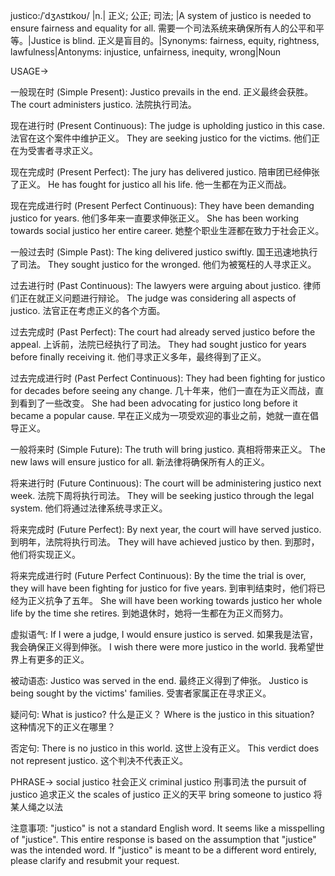 justico:/ˈdʒʌstɪkoʊ/ |n.| 正义; 公正; 司法; |A system of justico is needed to ensure fairness and equality for all.  需要一个司法系统来确保所有人的公平和平等。|Justice is blind.  正义是盲目的。|Synonyms: fairness, equity, rightness, lawfulness|Antonyms: injustice, unfairness, inequity, wrong|Noun


USAGE->

一般现在时 (Simple Present):
Justico prevails in the end.  正义最终会获胜。
The court administers justico.  法院执行司法。

现在进行时 (Present Continuous):
The judge is upholding justico in this case.  法官在这个案件中维护正义。
They are seeking justico for the victims.  他们正在为受害者寻求正义。

现在完成时 (Present Perfect):
The jury has delivered justico. 陪审团已经伸张了正义。
He has fought for justico all his life.  他一生都在为正义而战。

现在完成进行时 (Present Perfect Continuous):
They have been demanding justico for years.  他们多年来一直要求伸张正义。
She has been working towards social justico her entire career. 她整个职业生涯都在致力于社会正义。

一般过去时 (Simple Past):
The king delivered justico swiftly. 国王迅速地执行了司法。
They sought justico for the wronged. 他们为被冤枉的人寻求正义。

过去进行时 (Past Continuous):
The lawyers were arguing about justico. 律师们正在就正义问题进行辩论。
The judge was considering all aspects of justico. 法官正在考虑正义的各个方面。

过去完成时 (Past Perfect):
The court had already served justico before the appeal. 上诉前，法院已经执行了司法。
They had sought justico for years before finally receiving it. 他们寻求正义多年，最终得到了正义。

过去完成进行时 (Past Perfect Continuous):
They had been fighting for justico for decades before seeing any change.  几十年来，他们一直在为正义而战，直到看到了一些改变。
She had been advocating for justico long before it became a popular cause.  早在正义成为一项受欢迎的事业之前，她就一直在倡导正义。

一般将来时 (Simple Future):
The truth will bring justico. 真相将带来正义。
The new laws will ensure justico for all. 新法律将确保所有人的正义。

将来进行时 (Future Continuous):
The court will be administering justico next week. 法院下周将执行司法。
They will be seeking justico through the legal system. 他们将通过法律系统寻求正义。

将来完成时 (Future Perfect):
By next year, the court will have served justico. 到明年，法院将执行司法。
They will have achieved justico by then. 到那时，他们将实现正义。

将来完成进行时 (Future Perfect Continuous):
By the time the trial is over, they will have been fighting for justico for five years. 到审判结束时，他们将已经为正义抗争了五年。
She will have been working towards justico her whole life by the time she retires. 到她退休时，她将一生都在为正义而努力。


虚拟语气:
If I were a judge, I would ensure justico is served. 如果我是法官，我会确保正义得到伸张。
I wish there were more justico in the world. 我希望世界上有更多的正义。

被动语态:
Justico was served in the end.  最终正义得到了伸张。
Justico is being sought by the victims' families. 受害者家属正在寻求正义。

疑问句:
What is justico? 什么是正义？
Where is the justico in this situation? 这种情况下的正义在哪里？

否定句:
There is no justico in this world.  这世上没有正义。
This verdict does not represent justico.  这个判决不代表正义。



PHRASE->
social justico 社会正义
criminal justico 刑事司法
the pursuit of justico  追求正义
the scales of justico 正义的天平
bring someone to justico 将某人绳之以法


注意事项:  "justico" is not a standard English word. It seems like a misspelling of "justice".  This entire response is based on the assumption that "justice" was the intended word.  If "justico" is meant to be a different word entirely,  please clarify and resubmit your request.
